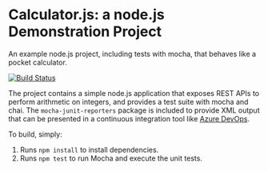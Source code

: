 Calculator.js: a node.js Demonstration Project
==============================================
An example node.js project, including tests with mocha, that behaves like
a pocket calculator.

[![Build Status](https://dev.azure.com/az400devagl/Integrating%20External%20Source%20Control%20with%20Azure%20Pipelines/_apis/build/status/anagilara.calculator?branchName=master)](https://dev.azure.com/az400devagl/Integrating%20External%20Source%20Control%20with%20Azure%20Pipelines/_build/latest?definitionId=18&branchName=master)

The project contains a simple node.js application that exposes REST APIs
to perform arithmetic on integers, and provides a test suite with mocha
and chai.  The `mocha-junit-reporters` package is included to provide XML
output that can be presented in a continuous integration tool like
[Azure DevOps](https://azure.com/devops).

To build, simply:

1. Runs `npm install` to install dependencies.
2. Runs `npm test` to run Mocha and execute the unit tests.


